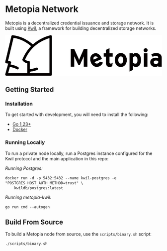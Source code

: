 # Metopia Network

Metopia is a decentralized credential issuance and storage network. It is built using [Kwil](<https://docs.kwil.com>), a framework for building decentralized storage networks.

![banner](./assets/metopia_logo.png)

## Getting Started

### Installation

To get started with development, you will need to install the following:

- [Go 1.23+](<https://go.dev/doc/install>)
- [Docker](<https://docs.docker.com/engine/install/>)

### Running Locally

To run a private node locally, run a Postgres instance configured for the Kwil protocol and the main application in this repo:

_Running Postgres:_
```shell
docker run -d -p 5432:5432 --name kwil-postgres -e "POSTGRES_HOST_AUTH_METHOD=trust" \
    kwildb/postgres:latest
```

_Running metopia-kwil:_
```shell
go run cmd --autogen
```

## Build From Source

To build a Metopia node from source, use the `scripts/binary.sh` script:

```shell
./scripts/binary.sh
```